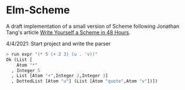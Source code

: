 # Elm-Scheme

A draft implementation of a small version of Scheme following 
Jonathan Tang's article 
[Write Yourself a Scheme in 48 Hours](https://en.wikibooks.org/wiki/Write_Yourself_a_Scheme_in_48_Hours).

4/4/2021: Start project and write the parser


```lisp
> run expr "(* 5 (+ 2 3) (u . 'v))"
Ok (List [
    Atom "*"
  , Integer 5
  , List [Atom "+",Integer 2,Integer 3]
  , DottedList [Atom "u"] (List [Atom "quote",Atom "v"])])

```